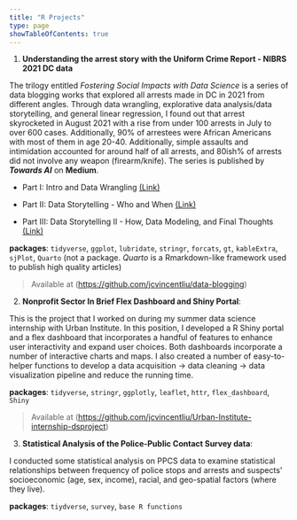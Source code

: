 ```yaml
---
title: "R Projects"
type: page
showTableOfContents: true
---
```


1. **Understanding the arrest story with the Uniform Crime Report - NIBRS 2021 DC data**

The trilogy entitled *Fostering Social Impacts with Data Science* is a series of data blogging works that explored all arrests made in DC in 2021 from different angles. Through data wrangling, explorative data analysis/data storytelling, and general linear regression, I found out that arrest skyrocketed in August 2021 with a rise from under 100 arrests in July to over 600 cases. Additionally, 90% of arrestees were African Americans with most of them in age 20-40. Additionally, simple assaults and intimidation accounted for around half of all arrests, and 80ish% of arrests did not involve any weapon (firearm/knife). The series is published by ***Towards AI*** on **Medium**. 

- Part I: Intro and Data Wrangling [(Link)](https://pub.towardsai.net/fostering-criminal-justice-with-data-science-part-i-be4cabdeb0a1) 

- Part II: Data Storytelling - Who and When [(Link)](https://pub.towardsai.net/fostering-social-impacts-with-data-science-part-ii-a73f5b90ebf5)

- Part III: Data Storytelling II - How, Data Modeling, and Final Thoughts [(Link)](https://pub.towardsai.net/part-final-fostering-social-impacts-with-data-science-c853e50d0379)

$\textbf{packages}$: `tidyverse`, `ggplot`, `lubridate`, `stringr`, `forcats`, `gt`, `kableExtra`, `sjPlot`, `Quarto` (not a package. *Quarto* is a Rmarkdown-like framework used to publish high quality articles)

> Available at (https://github.com/jcvincentliu/data-blogging)


2. **Nonprofit Sector In Brief Flex Dashboard and Shiny Portal**:
      
This is the project that I worked on during my summer data science internship with Urban Institute. In this position, I developed a R Shiny portal and a flex dashboard that incorporates a handful of features to enhance user interactivity and expand user choices. Both dashboards incorporate a number of interactive charts and maps. I also created a number of easy-to- helper functions to develop a data acquisition -> data cleaning -> data visualization pipeline and reduce the running time.

$\textbf{packages}$: `tidyverse`, `stringr`, `ggplotly`, `leaflet`, `httr`, `flex_dashboard`, `Shiny`

> Available at (https://github.com/jcvincentliu/Urban-Institute-internship-dsproject)


3. **Statistical Analysis of the Police-Public Contact Survey data**:

I conducted some statistical analysis on PPCS data to examine statistical relationships
  between frequency of police stops and arrests and suspects' socioeconomic (age, sex, income), racial, and geo-spatial factors (where they live).

$\textbf{packages}$: `tiydverse`, `survey`, `base R functions` 
